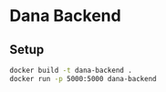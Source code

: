 # Dana Backend

## Setup

```bash
docker build -t dana-backend .
docker run -p 5000:5000 dana-backend
```